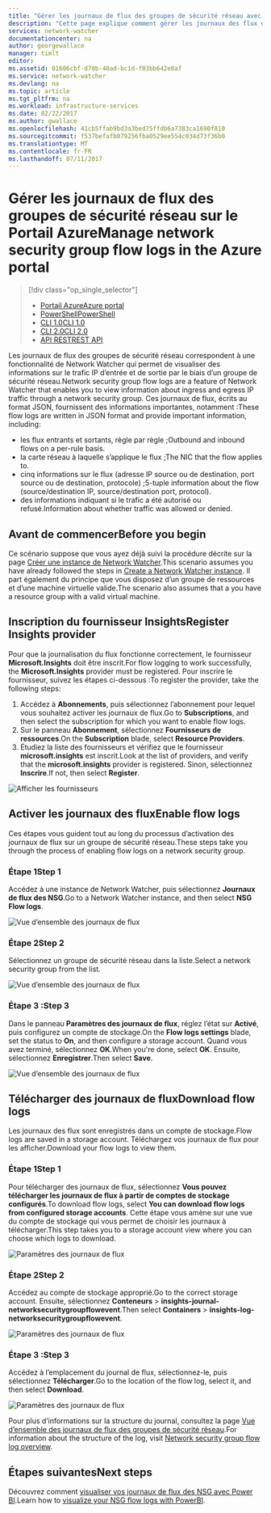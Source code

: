 ```yaml
---
title: "Gérer les journaux de flux des groupes de sécurité réseau avec Azure Network Watcher | Microsoft Docs"
description: "Cette page explique comment gérer les journaux des flux de groupe de sécurité réseau dans Azure Network Watcher"
services: network-watcher
documentationcenter: na
author: georgewallace
manager: timlt
editor: 
ms.assetid: 01606cbf-d70b-40ad-bc1d-f03bb642e0af
ms.service: network-watcher
ms.devlang: na
ms.topic: article
ms.tgt_pltfrm: na
ms.workload: infrastructure-services
ms.date: 02/22/2017
ms.author: gwallace
ms.openlocfilehash: 41cb5ffab9bd3a3bed75ffdb6a7383ca1690f810
ms.sourcegitcommit: f537befafb079256fba0529ee554c034d73f36b0
ms.translationtype: MT
ms.contentlocale: fr-FR
ms.lasthandoff: 07/11/2017
---
```

# <a name="manage-network-security-group-flow-logs-in-the-azure-portal"></a><span data-ttu-id="1bdb1-103">Gérer les journaux de flux des groupes de sécurité réseau sur le Portail Azure</span><span class="sxs-lookup"><span data-stu-id="1bdb1-103">Manage network security group flow logs in the Azure portal</span></span>

> [!div class="op_single_selector"]
> - [<span data-ttu-id="1bdb1-104">Portail Azure</span><span class="sxs-lookup"><span data-stu-id="1bdb1-104">Azure portal</span></span>](network-watcher-nsg-flow-logging-portal.md)
> - [<span data-ttu-id="1bdb1-105">PowerShell</span><span class="sxs-lookup"><span data-stu-id="1bdb1-105">PowerShell</span></span>](network-watcher-nsg-flow-logging-powershell.md)
> - [<span data-ttu-id="1bdb1-106">CLI 1.0</span><span class="sxs-lookup"><span data-stu-id="1bdb1-106">CLI 1.0</span></span>](network-watcher-nsg-flow-logging-cli-nodejs.md)
> - [<span data-ttu-id="1bdb1-107">CLI 2.0</span><span class="sxs-lookup"><span data-stu-id="1bdb1-107">CLI 2.0</span></span>](network-watcher-nsg-flow-logging-cli.md)
> - [<span data-ttu-id="1bdb1-108">API REST</span><span class="sxs-lookup"><span data-stu-id="1bdb1-108">REST API</span></span>](network-watcher-nsg-flow-logging-rest.md)

<span data-ttu-id="1bdb1-109">Les journaux de flux des groupes de sécurité réseau correspondent à une fonctionnalité de Network Watcher qui permet de visualiser des informations sur le trafic IP d’entrée et de sortie par le biais d’un groupe de sécurité réseau.</span><span class="sxs-lookup"><span data-stu-id="1bdb1-109">Network security group flow logs are a feature of Network Watcher that enables you to view information about ingress and egress IP traffic through a network security group.</span></span> <span data-ttu-id="1bdb1-110">Ces journaux de flux, écrits au format JSON, fournissent des informations importantes, notamment :</span><span class="sxs-lookup"><span data-stu-id="1bdb1-110">These flow logs are written in JSON format and provide important information, including:</span></span> 

- <span data-ttu-id="1bdb1-111">les flux entrants et sortants, règle par règle ;</span><span class="sxs-lookup"><span data-stu-id="1bdb1-111">Outbound and inbound flows on a per-rule basis.</span></span>
- <span data-ttu-id="1bdb1-112">la carte réseau à laquelle s’applique le flux ;</span><span class="sxs-lookup"><span data-stu-id="1bdb1-112">The NIC that the flow applies to.</span></span>
- <span data-ttu-id="1bdb1-113">cinq informations sur le flux (adresse IP source ou de destination, port source ou de destination, protocole) ;</span><span class="sxs-lookup"><span data-stu-id="1bdb1-113">5-tuple information about the flow (source/destination IP, source/destination port, protocol).</span></span>
- <span data-ttu-id="1bdb1-114">des informations indiquant si le trafic a été autorisé ou refusé.</span><span class="sxs-lookup"><span data-stu-id="1bdb1-114">Information about whether traffic was allowed or denied.</span></span>

## <a name="before-you-begin"></a><span data-ttu-id="1bdb1-115">Avant de commencer</span><span class="sxs-lookup"><span data-stu-id="1bdb1-115">Before you begin</span></span>

<span data-ttu-id="1bdb1-116">Ce scénario suppose que vous ayez déjà suivi la procédure décrite sur la page [Créer une instance de Network Watcher](network-watcher-create.md).</span><span class="sxs-lookup"><span data-stu-id="1bdb1-116">This scenario assumes you have already followed the steps in [Create a Network Watcher instance](network-watcher-create.md).</span></span> <span data-ttu-id="1bdb1-117">Il part également du principe que vous disposez d’un groupe de ressources et d’une machine virtuelle valide.</span><span class="sxs-lookup"><span data-stu-id="1bdb1-117">The scenario also assumes that a you have a resource group with a valid virtual machine.</span></span>

## <a name="register-insights-provider"></a><span data-ttu-id="1bdb1-118">Inscription du fournisseur Insights</span><span class="sxs-lookup"><span data-stu-id="1bdb1-118">Register Insights provider</span></span>

<span data-ttu-id="1bdb1-119">Pour que la journalisation du flux fonctionne correctement, le fournisseur **Microsoft.Insights** doit être inscrit.</span><span class="sxs-lookup"><span data-stu-id="1bdb1-119">For flow logging to work successfully, the **Microsoft.Insights** provider must be registered.</span></span> <span data-ttu-id="1bdb1-120">Pour inscrire le fournisseur, suivez les étapes ci-dessous :</span><span class="sxs-lookup"><span data-stu-id="1bdb1-120">To register the provider, take the following steps:</span></span> 

1. <span data-ttu-id="1bdb1-121">Accédez à **Abonnements**, puis sélectionnez l’abonnement pour lequel vous souhaitez activer les journaux de flux.</span><span class="sxs-lookup"><span data-stu-id="1bdb1-121">Go to **Subscriptions**, and then select the subscription for which you want to enable flow logs.</span></span> 
2. <span data-ttu-id="1bdb1-122">Sur le panneau **Abonnement**, sélectionnez **Fournisseurs de ressources**.</span><span class="sxs-lookup"><span data-stu-id="1bdb1-122">On the **Subscription** blade, select **Resource Providers**.</span></span> 
3. <span data-ttu-id="1bdb1-123">Étudiez la liste des fournisseurs et vérifiez que le fournisseur **microsoft.insights** est inscrit.</span><span class="sxs-lookup"><span data-stu-id="1bdb1-123">Look at the list of providers, and verify that the **microsoft.insights** provider is registered.</span></span> <span data-ttu-id="1bdb1-124">Sinon, sélectionnez **Inscrire**.</span><span class="sxs-lookup"><span data-stu-id="1bdb1-124">If not, then select **Register**.</span></span>

![Afficher les fournisseurs][providers]

## <a name="enable-flow-logs"></a><span data-ttu-id="1bdb1-126">Activer les journaux des flux</span><span class="sxs-lookup"><span data-stu-id="1bdb1-126">Enable flow logs</span></span>

<span data-ttu-id="1bdb1-127">Ces étapes vous guident tout au long du processus d’activation des journaux de flux sur un groupe de sécurité réseau.</span><span class="sxs-lookup"><span data-stu-id="1bdb1-127">These steps take you through the process of enabling flow logs on a network security group.</span></span>

### <a name="step-1"></a><span data-ttu-id="1bdb1-128">Étape 1</span><span class="sxs-lookup"><span data-stu-id="1bdb1-128">Step 1</span></span>

<span data-ttu-id="1bdb1-129">Accédez à une instance de Network Watcher, puis sélectionnez **Journaux de flux des NSG**.</span><span class="sxs-lookup"><span data-stu-id="1bdb1-129">Go to a Network Watcher instance, and then select **NSG Flow logs**.</span></span>

![Vue d’ensemble des journaux de flux][1]

### <a name="step-2"></a><span data-ttu-id="1bdb1-131">Étape 2</span><span class="sxs-lookup"><span data-stu-id="1bdb1-131">Step 2</span></span>

<span data-ttu-id="1bdb1-132">Sélectionnez un groupe de sécurité réseau dans la liste.</span><span class="sxs-lookup"><span data-stu-id="1bdb1-132">Select a network security group from the list.</span></span>

![Vue d’ensemble des journaux de flux][2]

### <a name="step-3"></a><span data-ttu-id="1bdb1-134">Étape 3 :</span><span class="sxs-lookup"><span data-stu-id="1bdb1-134">Step 3</span></span> 

<span data-ttu-id="1bdb1-135">Dans le panneau **Paramètres des journaux de flux**, réglez l’état sur **Activé**, puis configurez un compte de stockage.</span><span class="sxs-lookup"><span data-stu-id="1bdb1-135">On the **Flow logs settings** blade, set the status to **On**, and then configure a storage account.</span></span>  <span data-ttu-id="1bdb1-136">Quand vous avez terminé, sélectionnez **OK**.</span><span class="sxs-lookup"><span data-stu-id="1bdb1-136">When you're done, select **OK**.</span></span> <span data-ttu-id="1bdb1-137">Ensuite, sélectionnez **Enregistrer**.</span><span class="sxs-lookup"><span data-stu-id="1bdb1-137">Then select **Save**.</span></span>

![Vue d’ensemble des journaux de flux][3]

## <a name="download-flow-logs"></a><span data-ttu-id="1bdb1-139">Télécharger des journaux de flux</span><span class="sxs-lookup"><span data-stu-id="1bdb1-139">Download flow logs</span></span>

<span data-ttu-id="1bdb1-140">Les journaux des flux sont enregistrés dans un compte de stockage.</span><span class="sxs-lookup"><span data-stu-id="1bdb1-140">Flow logs are saved in a storage account.</span></span> <span data-ttu-id="1bdb1-141">Téléchargez vos journaux de flux pour les afficher.</span><span class="sxs-lookup"><span data-stu-id="1bdb1-141">Download your flow logs to view them.</span></span>

### <a name="step-1"></a><span data-ttu-id="1bdb1-142">Étape 1</span><span class="sxs-lookup"><span data-stu-id="1bdb1-142">Step 1</span></span>

<span data-ttu-id="1bdb1-143">Pour télécharger des journaux de flux, sélectionnez **Vous pouvez télécharger les journaux de flux à partir de comptes de stockage configurés**.</span><span class="sxs-lookup"><span data-stu-id="1bdb1-143">To download flow logs, select **You can download flow logs from configured storage accounts**.</span></span> <span data-ttu-id="1bdb1-144">Cette étape vous amène sur une vue du compte de stockage qui vous permet de choisir les journaux à télécharger.</span><span class="sxs-lookup"><span data-stu-id="1bdb1-144">This step takes you to a storage account view where you can choose which logs to download.</span></span>

![Paramètres des journaux de flux][4]

### <a name="step-2"></a><span data-ttu-id="1bdb1-146">Étape 2</span><span class="sxs-lookup"><span data-stu-id="1bdb1-146">Step 2</span></span>

<span data-ttu-id="1bdb1-147">Accédez au compte de stockage approprié.</span><span class="sxs-lookup"><span data-stu-id="1bdb1-147">Go to the correct storage account.</span></span> <span data-ttu-id="1bdb1-148">Ensuite, sélectionnez **Conteneurs** > **insights-journal-networksecuritygroupflowevent**.</span><span class="sxs-lookup"><span data-stu-id="1bdb1-148">Then select **Containers** > **insights-log-networksecuritygroupflowevent**.</span></span>

![Paramètres des journaux de flux][5]

### <a name="step-3"></a><span data-ttu-id="1bdb1-150">Étape 3 :</span><span class="sxs-lookup"><span data-stu-id="1bdb1-150">Step 3</span></span>

<span data-ttu-id="1bdb1-151">Accédez à l’emplacement du journal de flux, sélectionnez-le, puis sélectionnez **Télécharger**.</span><span class="sxs-lookup"><span data-stu-id="1bdb1-151">Go to the location of the flow log, select it, and then select **Download**.</span></span>

![Paramètres des journaux de flux][6]

<span data-ttu-id="1bdb1-153">Pour plus d’informations sur la structure du journal, consultez la page [Vue d’ensemble des journaux de flux des groupes de sécurité réseau](network-watcher-nsg-flow-logging-overview.md).</span><span class="sxs-lookup"><span data-stu-id="1bdb1-153">For information about the structure of the log, visit [Network security group flow log overview](network-watcher-nsg-flow-logging-overview.md).</span></span>

## <a name="next-steps"></a><span data-ttu-id="1bdb1-154">Étapes suivantes</span><span class="sxs-lookup"><span data-stu-id="1bdb1-154">Next steps</span></span>

<span data-ttu-id="1bdb1-155">Découvrez comment [visualiser vos journaux de flux des NSG avec Power BI](network-watcher-visualize-nsg-flow-logs-power-bi.md).</span><span class="sxs-lookup"><span data-stu-id="1bdb1-155">Learn how to [visualize your NSG flow logs with PowerBI](network-watcher-visualize-nsg-flow-logs-power-bi.md).</span></span>

<!-- Image references -->
[1]: ./media/network-watcher-nsg-flow-logging-portal/figure1.png
[2]: ./media/network-watcher-nsg-flow-logging-portal/figure2.png
[3]: ./media/network-watcher-nsg-flow-logging-portal/figure3.png
[4]: ./media/network-watcher-nsg-flow-logging-portal/figure4.png
[5]: ./media/network-watcher-nsg-flow-logging-portal/figure5.png
[6]: ./media/network-watcher-nsg-flow-logging-portal/figure6.png
[providers]: ./media/network-watcher-nsg-flow-logging-portal/providers.png

